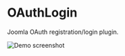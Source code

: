 # OAuthLogin
Joomla OAuth registration/login plugin.

![Demo screenshot](https://extensionscdn.joomla.org/cache/fab_image/582ce4d68bb65_resizeDown960px420px16.png)
